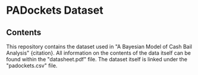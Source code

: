 # PADockets Dataset

## Contents

This repository contains the dataset used in "A Bayesian Model of Cash Bail Analysis" {citation}. All information on the contents of the data itself can be found within the "datasheet.pdf" file. The dataset itself is linked under the "padockets.csv" file.
